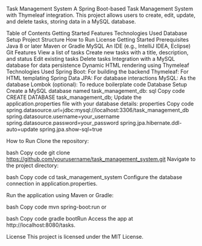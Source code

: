 Task Management System
A Spring Boot-based Task Management System with Thymeleaf integration. This project allows users to create, edit, update, and delete tasks, storing data in a MySQL database.

Table of Contents
Getting Started
Features
Technologies Used
Database Setup
Project Structure
How to Run
License
Getting Started
Prerequisites
Java 8 or later
Maven or Gradle
MySQL
An IDE (e.g., IntelliJ IDEA, Eclipse)
Git
Features
View a list of tasks
Create new tasks with a title, description, and status
Edit existing tasks
Delete tasks
Integration with a MySQL database for data persistence
Dynamic HTML rendering using Thymeleaf
Technologies Used
Spring Boot: For building the backend
Thymeleaf: For HTML templating
Spring Data JPA: For database interactions
MySQL: As the database
Lombok (optional): To reduce boilerplate code
Database Setup
Create a MySQL database named task_management_db:
sql
Copy code
CREATE DATABASE task_management_db;
Update the application.properties file with your database details:
properties
Copy code
spring.datasource.url=jdbc:mysql://localhost:3306/task_management_db
spring.datasource.username=your_username
spring.datasource.password=your_password
spring.jpa.hibernate.ddl-auto=update
spring.jpa.show-sql=true

How to Run
Clone the repository:

bash
Copy code
git clone https://github.com/yourusername/task_management_system.git
Navigate to the project directory:

bash
Copy code
cd task_management_system
Configure the database connection in application.properties.

Run the application using Maven or Gradle:

bash
Copy code
mvn spring-boot:run
or

bash
Copy code
gradle bootRun
Access the app at http://localhost:8080/tasks.

License
This project is licensed under the MIT License.
